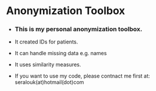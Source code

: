 # Anonymization Toolbox


- ### This is my personal anonymization toolbox. 

- It created IDs for patients.
- It can handle missing data e.g. names 
- It uses similarity measures.


- If you want to use my code, please contnact me first at: seralouk(at)hotmail(dot)com
